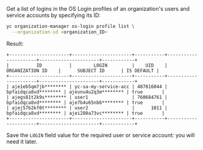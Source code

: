 Get a list of logins in the OS Login profiles of an organization's users and service accounts by specifying its ID:

```bash
yc organization-manager os-login profile list \
  --organization-id <organization_ID>
```

Result:

```text
+----------------------+----------------------+-----------+----------------------+----------------------+------------+
|          ID          |        LOGIN         |    UID    |   ORGANIZATION ID    |      SUBJECT ID      | IS DEFAULT |
+----------------------+----------------------+-----------+----------------------+----------------------+------------+
| aje1eb5qm7jb******** | yc-sa-my-service-acc | 487816044 | bpfaidqca8vd******** | ajevnu4u2q3m******** | true       |
| ajegs81t2k9s******** | user1                | 760684761 | bpfaidqca8vd******** | aje7b4u65nb6******** | true       |
| ajej57b2kf0t******** | user2                |      1011 | bpfaidqca8vd******** | ajei280a73vc******** | true       |
+----------------------+----------------------+-----------+----------------------+----------------------+------------+
```

Save the `LOGIN` field value for the required user or service account: you will need it later.